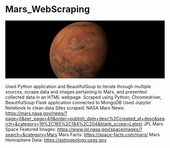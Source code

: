# Mars_WebScraping

![](mars.png)

Used Python application and BeautifulSoup to iterate through multiple sources, scrape data and images pertaining to Mars, and presented collected data in an HTML webpage.
Scraped using Python, Chromedriver, BeautifulSoup
Flask application connected to MongoDB
Used Jupyter Notebook to clean data
Sites scraped:
NASA Mars News: https://mars.nasa.gov/news/?page=0&per_page=40&order=publish_date+desc%2Ccreated_at+desc&search=&category=19%2C165%2C184%2C204&blank_scope=Latest
JPL Mars Space Featured Images: https://www.jpl.nasa.gov/spaceimages/?search=&category=Mars
Mars Facts: https://space-facts.com/mars/
Mars Hemisphere Data: https://astrogeology.usgs.gov
